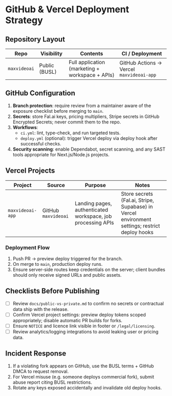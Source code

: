 # GitHub & Vercel Deployment Strategy

## Repository Layout

| Repo | Visibility | Contents | CI / Deployment |
|------|------------|----------|-----------------|
| `maxvideoai` | Public (BUSL) | Full application (marketing + workspace + APIs) | GitHub Actions → Vercel `maxvideoai-app` |

## GitHub Configuration

1. **Branch protection**: require review from a maintainer aware of the exposure checklist before merging to `main`.  
2. **Secrets**: store Fal.ai keys, pricing multipliers, Stripe secrets in GitHub Encrypted Secrets; never commit them to the repo.  
3. **Workflows**:
   - `ci.yml`: lint, type-check, and run targeted tests.
   - `deploy.yml` (optional): trigger Vercel deploy via deploy hook after successful checks.
4. **Security scanning**: enable Dependabot, secret scanning, and any SAST tools appropriate for Next.js/Node.js projects.

## Vercel Projects

| Project | Source | Purpose | Notes |
|---------|--------|---------|-------|
| `maxvideoai-app` | GitHub `maxvideoai` | Landing pages, authenticated workspace, job processing APIs | Store secrets (Fal.ai, Stripe, Supabase) in Vercel environment settings; restrict deploy hooks |

### Deployment Flow

1. Push PR → preview deploy triggered for the branch.  
2. On merge to `main`, production deploy runs.  
3. Ensure server-side routes keep credentials on the server; client bundles should only receive signed URLs and public assets.

## Checklists Before Publishing

- [ ] Review `docs/public-vs-private.md` to confirm no secrets or contractual data ship with the release.  
- [ ] Confirm Vercel project settings: preview deploy tokens scoped appropriately; disable automatic PR builds for forks.  
- [ ] Ensure `NOTICE` and licence link visible in footer or `/legal/licensing`.  
- [ ] Review analytics/logging integrations to avoid leaking user or pricing data.

## Incident Response

1. If a violating fork appears on GitHub, use the BUSL terms + GitHub DMCA to request removal.  
2. For Vercel misuse (e.g. someone deploys commercial fork), submit abuse report citing BUSL restrictions.  
3. Rotate any keys exposed accidentally and invalidate old deploy hooks.

